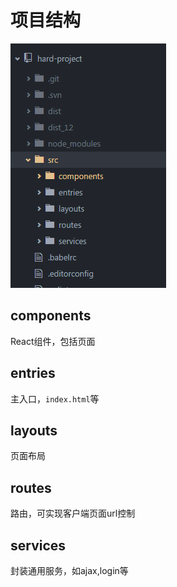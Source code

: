 # 项目结构

![test](1.png)

## components

React组件，包括页面

## entries

主入口，``index.html``等

## layouts

页面布局

## routes

路由，可实现客户端页面url控制

## services

封装通用服务，如ajax,login等
